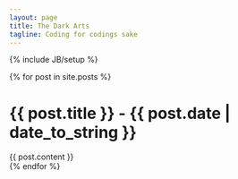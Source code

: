 ```yaml
---
layout: page
title: The Dark Arts
tagline: Coding for codings sake
---
```

{% include JB/setup %}

{% for post in site.posts %}
<h1>{{ post.title }} - {{ post.date | date_to_string }}</h1>
<div>{{ post.content }}</div>
{% endfor %}

